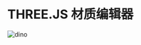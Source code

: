 # THREE.JS 材质编辑器

![dino](https://threejs-material-editor-1251216093.cos.ap-guangzhou.myqcloud.com/dino.jpg)
